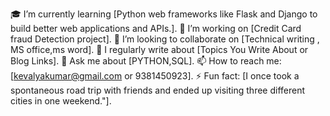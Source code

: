 🎓 I’m currently learning [Python web frameworks like Flask and Django to build better web applications and APIs.].
🌱 I’m working on [Credit Card fraud Detection project].
👯 I’m looking to collaborate on [Technical writing , MS office,ms word].
📝 I regularly write about [Topics You Write About or Blog Links].
💬 Ask me about [PYTHON,SQL].
📫 How to reach me: [kevalyakumar@gmail.com or 9381450923].
⚡ Fun fact: [I once took a spontaneous road trip with friends and ended up visiting three different cities in one weekend."].

